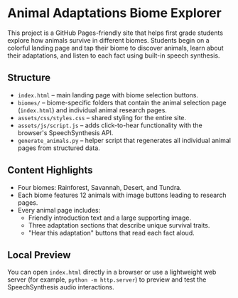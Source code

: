 # Animal Adaptations Biome Explorer

This project is a GitHub Pages-friendly site that helps first grade students explore how animals survive in different biomes. Students begin on a colorful landing page and tap their biome to discover animals, learn about their adaptations, and listen to each fact using built-in speech synthesis.

## Structure

- `index.html` – main landing page with biome selection buttons.
- `biomes/` – biome-specific folders that contain the animal selection page (`index.html`) and individual animal research pages.
- `assets/css/styles.css` – shared styling for the entire site.
- `assets/js/script.js` – adds click-to-hear functionality with the browser's SpeechSynthesis API.
- `generate_animals.py` – helper script that regenerates all individual animal pages from structured data.

## Content Highlights

- Four biomes: Rainforest, Savannah, Desert, and Tundra.
- Each biome features 12 animals with image buttons leading to research pages.
- Every animal page includes:
  - Friendly introduction text and a large supporting image.
  - Three adaptation sections that describe unique survival traits.
  - "Hear this adaptation" buttons that read each fact aloud.

## Local Preview

You can open `index.html` directly in a browser or use a lightweight web server (for example, `python -m http.server`) to preview and test the SpeechSynthesis audio interactions.

